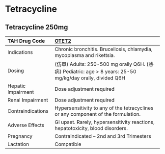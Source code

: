 # Tetracycline

## Tetracycline 250mg

| TAH Drug Code      | [OTET2](https://www.tahsda.org.tw/drugs/hissearch.php?drug_code=OTET2)                                     |
|:-------------------|:-----------------------------------------------------------------------------------------------------------|
| Indications        | Chronic bronchitis. Brucellosis, chlamydia, mycoplasma and rikettsia.                                      |
| Dosing             | (仿單) Adults: 250-500 mg orally Q6H. (熱病) Pediatric: age > 8 years: 25-50 mg/kg/day orally, divided Q6H |
| Hepatic Impairment | Dose adjustment required                                                                                   |
| Renal Impairment   | Dose adjustment required                                                                                   |
| Contraindications  | Hypersensitivity to any of the tetracyclines or any component of the formulation.                          |
| Adverse Effects    | GI upset. Rarely, hypersensitivity reactions, hepatotoxicity, blood disorders.                             |
| Pregnancy          | Contraindicated – 2nd and 3rd Trimesters                                                                   |
| Lactation          | Compatible                                                                                                 |


